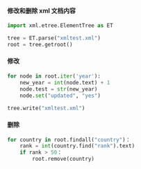 
#### 修改和删除 xml 文档内容

```python
import xml.etree.ElementTree as ET

tree = ET.parse("xmltest.xml")
root = tree.getroot()

```

#### 修改

```python
for node in root.iter('year'):
    new_year = int(node.text) + 1
    node.test = str(new_year)
    node.set("updated", "yes")

tree.write("xmltest.xml")
```

#### 删除

```python
for country in root.findall("country")：
    rank = int(country.find("rank").text)
    if rank > 50：
        root.remove(country)
```
